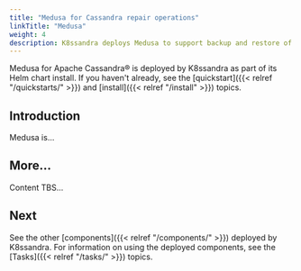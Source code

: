 ```yaml
---
title: "Medusa for Cassandra repair operations"
linkTitle: "Medusa"
weight: 4
description: K8ssandra deploys Medusa to support backup and restore of Apache Cassandra&reg; tables.
---
```


Medusa for Apache Cassandra&reg; is deployed by K8ssandra as part of its Helm chart install. If you haven't already, see the [quickstart]({{< relref "/quickstarts/" >}}) and [install]({{< relref "/install" >}}) topics.

## Introduction

Medusa is...

## More...

Content TBS...

## Next

See the other [components]({{< relref "/components/" >}}) deployed by K8ssandra. For information on using the deployed components, see the [Tasks]({{< relref "/tasks/" >}}) topics.
